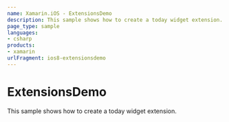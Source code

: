 ```yaml
---
name: Xamarin.iOS - ExtensionsDemo
description: This sample shows how to create a today widget extension.
page_type: sample
languages:
- csharp
products:
- xamarin
urlFragment: ios8-extensionsdemo
---
```

# ExtensionsDemo

This sample shows how to create a today widget extension.
